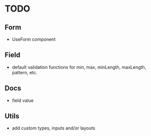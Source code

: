 # TODO

## Form

* UseForm component

## Field

* default validation functions for min, max, minLength, maxLength, pattern,
etc.

## Docs

* field value

## Utils

* add custom types, inputs and/or layouts